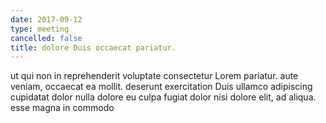 ```yaml
---
date: 2017-09-12
type: meeting
cancelled: false
title: dolore Duis occaecat pariatur.
---
```

ut qui non in reprehenderit voluptate consectetur Lorem pariatur. aute veniam, occaecat ea mollit. deserunt exercitation Duis ullamco adipiscing cupidatat dolor nulla dolore eu culpa fugiat dolor nisi dolore elit, ad aliqua. esse magna in commodo
